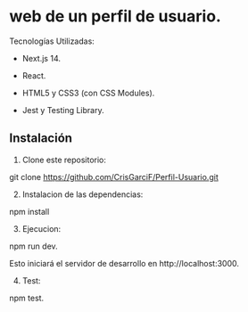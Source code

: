 # web de un perfil de usuario.

Tecnologías Utilizadas:

- Next.js 14.

- React.

- HTML5 y CSS3 (con CSS Modules).

- Jest y Testing Library.

## Instalación

1. Clone este repositorio:

git clone https://github.com/CrisGarciF/Perfil-Usuario.git

2. Instalacion de las dependencias:

npm install

3. Ejecucion:

npm run dev.

Esto iniciará el servidor de desarrollo en http://localhost:3000.

4. Test:

npm test.
